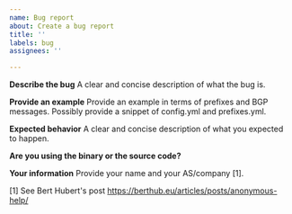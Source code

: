 ```yaml
---
name: Bug report
about: Create a bug report
title: ''
labels: bug
assignees: ''

---
```


**Describe the bug**
A clear and concise description of what the bug is.

**Provide an example**
Provide an example in terms of prefixes and BGP messages. Possibly provide a snippet of config.yml and prefixes.yml.

**Expected behavior**
A clear and concise description of what you expected to happen.

**Are you using the binary or the source code?**


**Your information**
Provide your name and your AS/company [1].

[1] See Bert Hubert's post https://berthub.eu/articles/posts/anonymous-help/
